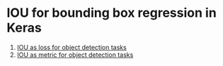 # IOU for bounding box regression in Keras
1. [ IOU as loss for object detection tasks ](https://github.com/Balupurohit23/IOU-for-bounding-box-regression-in-Keras/blob/master/iou_loss.py)
2. [ IOU as metric for object detection tasks ](https://github.com/Balupurohit23/IOU-for-bounding-box-regression-in-Keras/blob/master/iou_metric.py)
